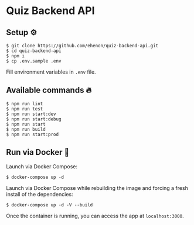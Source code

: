 # Quiz Backend API

## Setup ⚙️

```
$ git clone https://github.com/ehenon/quiz-backend-api.git
$ cd quiz-backend-api
$ npm i
$ cp .env.sample .env
```

Fill environment variables in `.env` file.

## Available commands 🔥

```
$ npm run lint
$ npm run test
$ npm run start:dev
$ npm run start:debug
$ npm run start
$ npm run build
$ npm run start:prod
```

## Run via Docker 🐋

Launch via Docker Compose:

```
$ docker-compose up -d
```

Launch via Docker Compose while rebuilding the image and forcing a fresh install of the dependencies:

```
$ docker-compose up -d -V --build
```

Once the container is running, you can access the app at `localhost:3000`.
